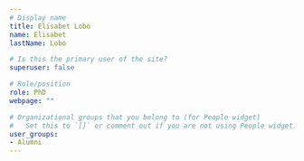 ```yaml
---
# Display name
title: Elisabet Lobo
name: Elisabet
lastName: Lobo

# Is this the primary user of the site?
superuser: false

# Role/position
role: PhD
webpage: ""

# Organizational groups that you belong to (for People widget)
#   Set this to `[]` or comment out if you are not using People widget.
user_groups:
- Alumni
---
```

